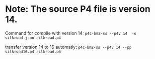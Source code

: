 # Note: The source P4 file is version 14.

Command for compile with version 14: `p4c-bm2-ss --p4v 14  -o silkroad.json silkroad.p4`

transfer version 14 to 16 automatly: `p4c-bm2-ss --p4v 14 --pp silkroad16.p4 silkroad.p4`
